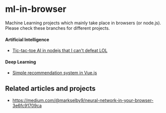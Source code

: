 # ml-in-browser
Machine Learning projects which mainly take place in browsers (or node.js). Please check these branches for different projects.

#### Artificial Intelligence
+ [Tic-tac-toe AI in nodejs that I can't defeat LOL](https://github.com/markselby9/ml-in-browser/tree/feature/tic_tac_toe)
#### Deep Learning
+ [Simple recommendation system in Vue.js](https://github.com/markselby9/ml-in-browser/tree/feature/Recommendation_system_in_browser_demo)



## Related articles and projects

+ https://medium.com/@markselby9/neural-network-in-your-browser-3e6fc91709ca
